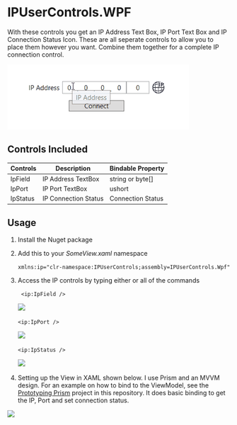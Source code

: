 # IPUserControls.WPF
 With these controls you get an IP Address Text Box, IP Port Text Box and IP Connection Status Icon. These are all seperate controls to allow you to place them however you want. Combine them together for a complete IP connection control.
 
<img src="Doc/usage.gif"/>
 
## Controls Included
| **Controls**  | **Description**      | Bindable Property   |
| ------------- |----------------------| ------------------- | 
| IpField       | IP Address TextBox   | string or byte[]    |
| IpPort        | IP Port TextBox      | ushort              |
| IpStatus      | IP Connection Status | Connection Status   |

 
## Usage
1. Install the Nuget package
2. Add this to your _SomeView.xaml_ namespace
    ```xaml
    xmlns:ip="clr-namespace:IPUserControls;assembly=IPUserControls.Wpf"
    ```
3. Access the IP controls by typing either or all of the commands
   
   ```xaml
    <ip:IpField />
    ```
   <img src="Doc/ipField.png"/>
    
    ```xaml
    <ip:IpPort />
    ```
    <img src="Doc/ipPort.png"/>
 
    ```xaml
    <ip:IpStatus />
    ```
    <img src="Doc/ipStatus.png"/>
    
4. Setting up the View in XAML shown below. I use Prism and an MVVM design. For an example on how to bind to the ViewModel, see the [Prototyping Prism](https://github.com/mariugul/IPUserControls/tree/main/Prototyping%20Prism) project in this repository. It does basic binding to get the IP, Port and set connection status.
<img src="Doc/xamlSetUp.png"/>
   
